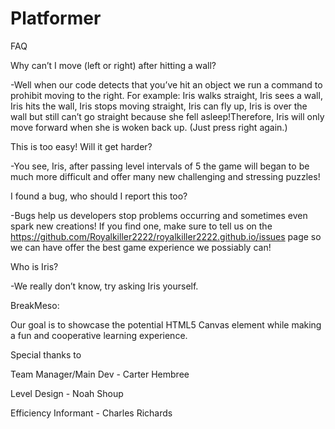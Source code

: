# Platformer
FAQ

Why can’t I move (left or right) after hitting a wall?
  
   -Well when our code detects that you’ve hit an object we run a command to prohibit moving to the right. For example: Iris walks straight, Iris sees a wall, Iris hits the wall, Iris stops moving straight, Iris can fly up, Iris is over the wall but still can’t go straight because she fell asleep!Therefore, Iris will only move forward when she is woken back up. (Just press right again.)

This is too easy! Will it get harder?
   
   -You see, Iris, after passing level intervals of 5 the game will began to be much more difficult and offer many new challenging and stressing puzzles!

I found a bug, who should I report this too?

   -Bugs help us developers stop problems occurring and sometimes even spark new creations! If you find one, make sure to tell us on the https://github.com/Royalkiller2222/royalkiller2222.github.io/issues  page so we can have offer the best game experience we possiably can!

Who is Iris?
  
  -We really don’t know, try asking Iris yourself.

BreakMeso:

Our goal is to showcase the potential HTML5 Canvas element while making a fun and cooperative learning experience.








Special thanks to
 
Team Manager/Main Dev - Carter Hembree

Level Design - Noah Shoup

Efficiency Informant - Charles Richards

